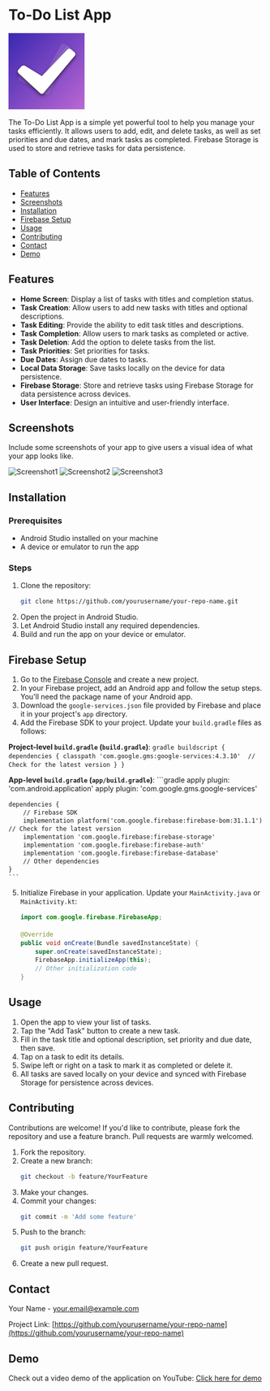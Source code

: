 # To-Do List App

<img src="app/src/main/ic_launcher-playstore.png" alt="Logo" width="150" height="150">

The To-Do List App is a simple yet powerful tool to help you manage your tasks efficiently. It allows users to add, edit, and delete tasks, as well as set priorities and due dates, and mark tasks as completed. Firebase Storage is used to store and retrieve tasks for data persistence.

## Table of Contents

- [Features](#features)
- [Screenshots](#screenshots)
- [Installation](#installation)
- [Firebase Setup](#firebase-setup)
- [Usage](#usage)
- [Contributing](#contributing)
- [Contact](#contact)
- [Demo](#demo)

## Features

- **Home Screen**: Display a list of tasks with titles and completion status.
- **Task Creation**: Allow users to add new tasks with titles and optional descriptions.
- **Task Editing**: Provide the ability to edit task titles and descriptions.
- **Task Completion**: Allow users to mark tasks as completed or active.
- **Task Deletion**: Add the option to delete tasks from the list.
- **Task Priorities**: Set priorities for tasks.
- **Due Dates**: Assign due dates to tasks.
- **Local Data Storage**: Save tasks locally on the device for data persistence.
- **Firebase Storage**: Store and retrieve tasks using Firebase Storage for data persistence across devices.
- **User Interface**: Design an intuitive and user-friendly interface.

## Screenshots

Include some screenshots of your app to give users a visual idea of what your app looks like.

![Screenshot1](link_to_screenshot1)
![Screenshot2](link_to_screenshot2)
![Screenshot3](link_to_screenshot3)

## Installation

### Prerequisites

- Android Studio installed on your machine
- A device or emulator to run the app

### Steps

1. Clone the repository:
    ```bash
    git clone https://github.com/yourusername/your-repo-name.git
    ```
2. Open the project in Android Studio.
3. Let Android Studio install any required dependencies.
4. Build and run the app on your device or emulator.

## Firebase Setup

1. Go to the [Firebase Console](https://console.firebase.google.com/) and create a new project.
2. In your Firebase project, add an Android app and follow the setup steps. You'll need the package name of your Android app.
3. Download the `google-services.json` file provided by Firebase and place it in your project's `app` directory.
4. Add the Firebase SDK to your project. Update your `build.gradle` files as follows:

**Project-level `build.gradle` (`build.gradle`)**:
    ```gradle
    buildscript {
        dependencies {
            classpath 'com.google.gms:google-services:4.3.10'  // Check for the latest version
        }
    }
    ```

**App-level `build.gradle` (`app/build.gradle`)**:
    ```gradle
    apply plugin: 'com.android.application'
    apply plugin: 'com.google.gms.google-services'

    dependencies {
        // Firebase SDK
        implementation platform('com.google.firebase:firebase-bom:31.1.1') // Check for the latest version
        implementation 'com.google.firebase:firebase-storage'
        implementation 'com.google.firebase:firebase-auth'
        implementation 'com.google.firebase:firebase-database'
        // Other dependencies
    }
    ```

5. Initialize Firebase in your application. Update your `MainActivity.java` or `MainActivity.kt`:
    ```java
    import com.google.firebase.FirebaseApp;

    @Override
    public void onCreate(Bundle savedInstanceState) {
        super.onCreate(savedInstanceState);
        FirebaseApp.initializeApp(this);
        // Other initialization code
    }
    ```

## Usage

1. Open the app to view your list of tasks.
2. Tap the "Add Task" button to create a new task.
3. Fill in the task title and optional description, set priority and due date, then save.
4. Tap on a task to edit its details.
5. Swipe left or right on a task to mark it as completed or delete it.
6. All tasks are saved locally on your device and synced with Firebase Storage for persistence across devices.

## Contributing

Contributions are welcome! If you'd like to contribute, please fork the repository and use a feature branch. Pull requests are warmly welcomed.

1. Fork the repository.
2. Create a new branch:
    ```bash
    git checkout -b feature/YourFeature
    ```
3. Make your changes.
4. Commit your changes:
    ```bash
    git commit -m 'Add some feature'
    ```
5. Push to the branch:
    ```bash
    git push origin feature/YourFeature
    ```
6. Create a new pull request.

## Contact

Your Name - [your.email@example.com](mailto:your.email@example.com)

Project Link: [https://github.com/yourusername/your-repo-name](https://github.com/yourusername/your-repo-name)

## Demo

Check out a video demo of the application on YouTube: [Click here for demo](https://www.youtube.com/link_to_your_demo)

